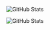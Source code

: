 ![GitHub Stats](https://github-readme-stats.vercel.app/api?username=dishwasher-detergent&theme=outrun&show_icons=true&hide_border=true&count_private=true)

![GitHub Stats](https://github-readme-stats.vercel.app/api/top-langs/?username=dishwasher-detergent&theme=outrun&show_icons=true&hide_border=true&layout=compact)
